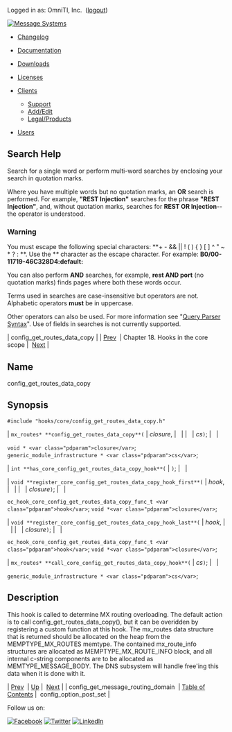 Logged in as: OmniTI, Inc.  ([logout](https://support.messagesystems.com/logout.php))

[![Message Systems](https://support.messagesystems.com/images/ms-white205.png)](https://support.messagesystems.com/start.php) 

*   [Changelog](https://support.messagesystems.com/start.php?show=changelog)
*   [Documentation](https://support.messagesystems.com/docs/)
*   [Downloads](https://support.messagesystems.com/start.php)

*   [Licenses](https://support.messagesystems.com/license_summary.php)
*   <a href="">Clients</a>
    *   [Support](https://support.messagesystems.com/cs.php)
    *   [Add/Edit](https://support.messagesystems.com/edit_client.php)
    *   [Legal/Products](https://support.messagesystems.com/edit_products.php)
*   [Users](https://support.messagesystems.com/edit_customer.php)

## Search Help

Search for a single word or perform multi-word searches by enclosing your search in quotation marks.

Where you have multiple words but no quotation marks, an **OR** search is performed. For example, **"REST Injection"** searches for the phrase **"REST Injection"**, and, without quotation marks, searches for **REST OR Injection**--the operator is understood.

### Warning

You must escape the following special characters: **+ - && || ! ( ) { } [ ] ^ " ~ * ? : \**. Use the **\** character as the escape character. For example: **B0/00-11719-46C328D4\:default\:**

You can also perform **AND** searches, for example, **rest AND port** (no quotation marks) finds pages where both these words occur.

Terms used in searches are case-insensitive but operators are not. Alphabetic operators **must** be in uppercase.

Other operators can also be used. For more information see "[Query Parser Syntax](https://lucene.apache.org/core/old_versioned_docs/versions/3_0_0/queryparsersyntax.html)". Use of fields in searches is not currently supported.

| config_get_routes_data_copy |
| [Prev](extending.hooks.core.config_get_message_routing_domain.php)  | Chapter 18. Hooks in the core scope |  [Next](extending.hooks.core.config_option_post_set.php) |

<a name="extending.hooks.core.config_get_routes_data_copy"></a>
## Name

config_get_routes_data_copy

## Synopsis

`#include "hooks/core/config_get_routes_data_copy.h"`

| `mx_routes* **config_get_routes_data_copy**(` | <var class="pdparam">closure</var>, |   |
|   | <var class="pdparam">cs</var>`)`; |   |

`void * <var class="pdparam">closure</var>`;
`generic_module_infrastructure * <var class="pdparam">cs</var>`;

| `int **has_core_config_get_routes_data_copy_hook**(` | `)`; |   |

| `void **register_core_config_get_routes_data_copy_hook_first**(` | <var class="pdparam">hook</var>, |   |
|   | <var class="pdparam">closure</var>`)`; |   |

`ec_hook_core_config_get_routes_data_copy_func_t <var class="pdparam">hook</var>`;
`void *<var class="pdparam">closure</var>`;

| `void **register_core_config_get_routes_data_copy_hook_last**(` | <var class="pdparam">hook</var>, |   |
|   | <var class="pdparam">closure</var>`)`; |   |

`ec_hook_core_config_get_routes_data_copy_func_t <var class="pdparam">hook</var>`;
`void *<var class="pdparam">closure</var>`;

| `mx_routes* **call_core_config_get_routes_data_copy_hook**(` | <var class="pdparam">cs</var>`)`; |   |

`generic_module_infrastructure * <var class="pdparam">cs</var>`;<a name="idp20671872"></a>
## Description

This hook is called to determine MX routing overloading. The default action is to call config_get_routes_data_copy(), but it can be overidden by registering a custom function at this hook. The mx_routes data structure that is returned should be allocated on the heap from the MEMPTYPE_MX_ROUTES memtype. The contained mx_route_info structures are allocated as MEMPTYPE_MX_ROUTE_INFO block, and all internal c-string components are to be allocated as MEMTYPE_MESSAGE_BODY. The DNS subsystem will handle free'ing this data when it is done with it.

| [Prev](extending.hooks.core.config_get_message_routing_domain.php)  | [Up](extending.hooks.core.php) |  [Next](extending.hooks.core.config_option_post_set.php) |
| config_get_message_routing_domain  | [Table of Contents](index.php) |  config_option_post_set |

Follow us on:

[![Facebook](https://support.messagesystems.com/images/icon-facebook.png)](http://www.facebook.com/messagesystems) [![Twitter](https://support.messagesystems.com/images/icon-twitter.png)](http://twitter.com/#!/MessageSystems) [![LinkedIn](https://support.messagesystems.com/images/icon-linkedin.png)](http://www.linkedin.com/company/message-systems)